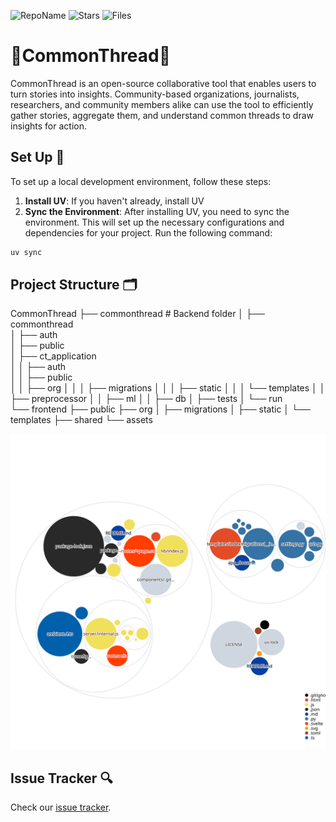 ![RepoName](https://img.shields.io/badge/CommonThread-8A2BE2)
![Stars](https://img.shields.io/github/stars/uchicago-capp-30320/CommonThread?&color=yellow)
![Files](https://img.shields.io/github/directory-file-count/uchicago-capp-30320/CommonThread) 

# 🧵CommonThread🧵

CommonThread is an open-source collaborative tool that enables users to turn stories into insights. Community-based organizations, journalists, researchers, and community members alike can use the tool to efficiently gather stories, aggregate them, and understand common threads to draw insights for action.

## Set Up :hammer:

To set up a local development environment, follow these steps:

1. **Install UV**: If you haven't already, install UV
2. **Sync the Environment**: After installing UV, you need to sync the environment. This will set up the necessary configurations and dependencies for your project. Run the following command:
```bash
uv sync
```

## Project Structure :card_index_dividers:

CommonThread
├── commonthread    # Backend folder 
│   ├── commonthread       
│   ├── auth      
│   ├── public    
│   ├── ct_application      
│   │   ├── auth      
│   │   ├── public    
│   │   ├── org
│   │   │   ├── migrations
│   │   │   ├── static
│   │   │   └── templates
│   │   ├── preprocessor
│   │   ├── ml
│   │   ├── db
│   ├── tests
│   └── run  
└── frontend
    ├── public
    ├── org
    │   ├── migrations
    │   ├── static
    │   └── templates
    ├── shared
    └── assets  

![Repo structure](diagram.svg)

## Issue Tracker :mag:
Check our [issue tracker](https://github.com/orgs/uchicago-capp-30320/projects/10/views/1).
